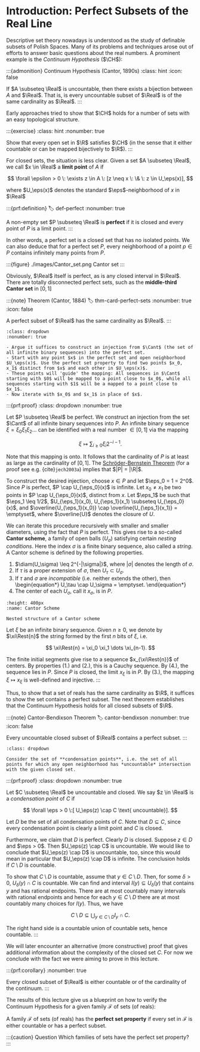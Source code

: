 # Introduction: Perfect Subsets of the Real Line

Descriptive set theory nowadays is understood as the study of definable subsets of Polish Spaces. Many of its problems and techniques arose out of efforts to answer basic questions about the real numbers. A prominent example is the *Continuum Hypothesis* ($\CH$):

:::{admonition} Continuum Hypothesis (Cantor, 1890s)
:class: hint
:icon: false

If $A \subseteq \Real$ is uncountable, then there exists a bijection between $A$ and $\Real$. That is, is every uncountable subset of $\Real$ is of the same cardinality as $\Real$.
:::

Early approaches tried to show that $\CH$ holds for a number of sets with an easy topological structure.


:::{exercise}
:class: hint
:nonumber: true

Show that every open set in $\R$ satisfies $\CH$ (in the sense that it either countable or can be mapped bijectively to $\R$).
:::

For closed sets, the situation is less clear. Given a set $A \subseteq \Real$, we call $x \in \Real$ a **limit point** of $A$ if

$$
\forall \epsilon > 0 \: \exists z \in A \: [z \neq x \: \& \: z \in U_\eps(x)],
$$

where $U_\eps(x)$ denotes the standard $\eps$-neighborhood of $x$ in $\Real$

:::{prf:definition}
:label: def-perfect
:nonumber: true

A non-empty set $P \subseteq \Real$ is **perfect** if it is closed and every point of $P$ is a limit point.
:::

In other words, a perfect set is a closed set that has no isolated points. We can also deduce that for a perfect set $P$, every neighborhood of a point $p \in P$ contains infinitely many points from $P$.

:::{figure} ./images/Cantor_set.png
Cantor set
:::

Obviously, $\Real$ itself is perfect, as is any closed interval in $\Real$. There are totally disconnected perfect sets, such as the **middle-third Cantor set** in $[0,1]$

:::{note} Theorem (Cantor, 1884)
:label: thm-card-perfect-sets
:nonumber: true
:icon: false

A perfect subset of $\Real$ has the same cardinality as $\Real$.
:::

```{hint} Hint
:class: dropdown
:nonumber: true

- Argue it suffices to construct an injection from $\Cant$ (the set of all infinite binary sequences) into the perfect set.
- Start with any point $x$ in the perfect set and open neighborhood $U_\eps(x)$. Use the perfect set property to find two points $x_0, x_1$ distinct from $x$ and each other in $U_\eps(x)$. 
- These points will 'guide' the mapping: All sequences in $\Cant$ starting with $0$ will be mapped to a point close to $x_0$, while all sequences starting with $1$ will be a mapped to a point close to $x_1$. 
- Now iterate with $x_0$ and $x_1$ in place of $x$.
```

:::{prf:proof} 
:class: dropdown
:nonumber: true

Let $P \subseteq \Real$ be perfect. We construct an injection from the set $\Cant$ of all infinite binary sequences into $P$. An infinite binary sequence $\xi = \xi_0 \xi_1 \xi_2 \dots$ can be identified with a real number $\in [0,1]$ via the mapping

$$
\xi \mapsto \sum_{i \geq 0} \xi_i 2^{-i-1}.
$$

Note that this mapping is onto. It follows that the cardinality of $P$ is at least as large as the cardinality of $[0,1]$. The [Schröder-Bernstein Theorem](https://en.wikipedia.org/wiki/Schröder–Bernstein_theorem) (for a proof see e.g. {cite}`jech2003a`) implies that $|P| = |\R|$.

To construct the desired injection, choose $x \in P$ and let $\eps_0 = 1 = 2^0$. Since $P$ is perfect, $P \cap U_{\eps_0}(x)$ is infinite. Let $x_0 \neq x_1$ be two points in $P \cap U_{\eps_0}(x)$, distinct from $x$. Let $\eps_1$ be such that $\eps_1 \leq 1/2$, $U_{\eps_1}(x_0), U_{\eps_1}(x_1) \subseteq U_{\eps_0}(x)$, and $\overline{U_{\eps_1}(x_0)} \cap \overline{U_{\eps_1}(x_1)} = \emptyset$, where $\overline{U}$ denotes the closure of $U$.

We can iterate this procedure recursively with smaller and smaller diameters, using the fact that $P$ is perfect. This gives rise to a so-called **Cantor scheme**, a family of open balls $(U_\sigma)$ satisfying certain *nesting conditions*. Here the index $\sigma$ is a finite binary sequence, also called a *string*. A Cantor scheme is defined by the following properties.

1. $\diam(U_\sigma) \leq 2^{-|\sigma|}$, where $|\sigma|$ denotes the length of $\sigma$.
2. If $\tau$ is a proper extension of $\sigma$, then $U_\tau \subset U_\sigma$.
3. If $\tau$ and $\sigma$ are *incompatible* (i.e. neither extends the other), then
    \begin{equation*}
        U_\tau \cap U_\sigma = \emptyset.
    \end{equation*}
4. The center of each $U_\sigma$, call it $x_\sigma$, is in $P$.

```{figure} ./images/Cantor_Scheme.png
:height: 400px
:name: Cantor Scheme

Nested structure of a Cantor scheme
```

Let $\xi$ be an infinite binary sequence. Given $n \geq 0$, we denote by $\xi\Rest{n}$ the string formed by the first $n$ bits of $\xi$, i.e.

$$
\xi\Rest{n} = \xi_0 \xi_1 \dots \xi_{n-1}.
$$

The finite initial segments give rise to a sequence $x_{\xi\Rest{n}}$ of centers. By properties (1.) and (2.), this is a Cauchy sequence. By (4.), the sequence lies in $P$. Since $P$ is closed, the limit $x_\xi$ is in $P$. By (3.), the mapping $\xi \mapsto x_\xi$ is well-defined and injective.
:::


Thus, to show that a set of reals has the same cardinality as $\R$, it suffices to show the set contains a perfect subset. The next theorem establishes that the Continuum Hypothesis holds for all closed subsets of $\R$.


:::{note} Cantor-Bendixson Theorem
:label: cantor-bendixson
:nonumber: true
:icon: false

Every uncountable closed subset of $\Real$ contains a perfect subset.
:::

```{hint} Hint
:class: dropdown

Consider the set of **condensation points**, i.e. the set of all points for which any open neighborhood has *uncountable* intersection with the given closed set.
```

:::{prf:proof} 
:class: dropdown
:nonumber: true

Let $C \subseteq \Real$ be uncountable and closed. We say $z \in \Real$ is a *condensation point* of $C$ if

$$
    \forall \eps > 0 \:[ U_\eps(z) \cap C \text{ uncountable}].
$$

Let $D$ be the set of all condensation points of $C$. Note that $D \subseteq C$, since every condensation point is clearly a limit point and $C$ is closed.

Furthermore, we claim that $D$ is perfect. Clearly $D$ is closed. Suppose $z \in D$ and $\eps > 0$. Then $U_\eps(z) \cap C$ is uncountable. We would like to conclude that $U_\eps(z) \cap D$ is uncountable, too, since this would mean in particular that $U_\eps(z) \cap D$ is infinite. The conclusion holds if $C \setminus D$ is countable.

To show that $C\setminus D$ is countable, assume that $y \in C \setminus D$. Then, for some $\delta > 0$, $U_\delta(y) \cap C$ is countable. We can find and interval $I(y) \subseteq U_\delta(y)$ that contains $y$ and has rational endpoints. There are at most countably many intervals with rational endpoints and hence for each $y \in C \setminus D$ there are at most countably many choices for $I(y)$. Thus, we have

$$
    C\setminus D \subseteq \bigcup_{y \in C \setminus D} I_y \cap C.
$$

The right hand side is a countable union of countable sets, hence countable.
:::

We will later encounter an alternative (more constructive) proof that gives additional information about the complexity of the closed set $C$. For now we conclude with the fact we were aiming to prove in this lecture.

:::{prf:corollary}
:nonumber: true

Every closed subset of $\Real$ is either countable or of the cardinality of the continuum.
:::

The results of this lecture give us a blueprint on how to verify the Continuum Hypothesis for a given family $\mathcal{F}$ of sets (of reals):

A family $\mathcal{F}$ of sets (of reals) has the **perfect set property** if every set in $\mathcal{F}$ is either countable or has a perfect subset.

:::{caution} Question
Which families of sets have the perfect set property?
:::
